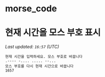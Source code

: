 # morse_code
# 현재 시간을 모스 부호 표시
<!-- MORSE_TIME_START -->
_Last updated: `16:57` (UTC)_

```
현재 시간을 입력하세요. 모스 부호로 바꿉니다
.---- -.... ..... --...
모스 부호를 다시 현재 시간으로 바꿉니다
1657
```
<!-- MORSE_TIME_END -->
